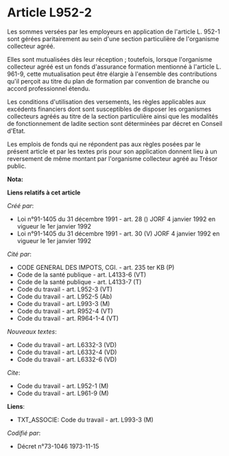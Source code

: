 # Article L952-2

Les sommes versées par les employeurs en application de l'article L. 952-1 sont gérées paritairement au sein d'une section
particulière de l'organisme collecteur agréé.

Elles sont mutualisées dès leur réception ; toutefois, lorsque l'organisme collecteur agréé est un fonds d'assurance
formation mentionné à l'article L. 961-9, cette mutualisation peut être élargie à l'ensemble des contributions qu'il perçoit
au titre du plan de formation par convention de branche ou accord professionnel étendu.

Les conditions d'utilisation des versements, les règles applicables aux excédents financiers dont sont susceptibles de
disposer les organismes collecteurs agréés au titre de la section particulière ainsi que les modalités de fonctionnement de
ladite section sont déterminées par décret en Conseil d'Etat.

Les emplois de fonds qui ne répondent pas aux règles posées par le présent article et par les textes pris pour son
application donnent lieu à un reversement de même montant par l'organisme collecteur agréé au Trésor public.

**Nota:**



**Liens relatifs à cet article**

_Créé par_:

  - Loi n°91-1405 du 31 décembre 1991 - art. 28 () JORF 4 janvier 1992 en vigueur le 1er janvier 1992
  - Loi n°91-1405 du 31 décembre 1991 - art. 30 (V) JORF 4 janvier 1992 en vigueur le 1er janvier 1992

_Cité par_:

  - CODE GENERAL DES IMPOTS, CGI. - art. 235 ter KB (P)
  - Code de la santé publique - art. L4133-6 (VT)
  - Code de la santé publique - art. L4133-7 (T)
  - Code du travail - art. L952-3 (VT)
  - Code du travail - art. L952-5 (Ab)
  - Code du travail - art. L993-3 (M)
  - Code du travail - art. R952-4 (VT)
  - Code du travail - art. R964-1-4 (VT)

_Nouveaux textes_:

  - Code du travail - art. L6332-3 (VD)
  - Code du travail - art. L6332-4 (VD)
  - Code du travail - art. L6332-6 (VD)

_Cite_:

  - Code du travail - art. L952-1 (M)
  - Code du travail - art. L961-9 (M)

**Liens**:

  - TXT_ASSOCIE: Code du travail - art. L993-3 (M)

_Codifié par_:

  - Décret n°73-1046 1973-11-15
